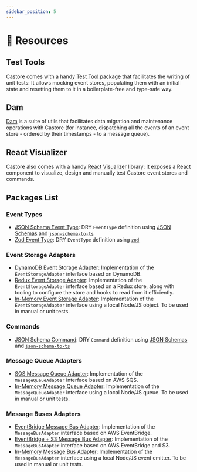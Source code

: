 ```yaml
---
sidebar_position: 5
---
```


# 📖 Resources

## Test Tools

Castore comes with a handy [Test Tool package](https://www.npmjs.com/package/@castore/test-tools) that facilitates the writing of unit tests: It allows mocking event stores, populating them with an initial state and resetting them to it in a boilerplate-free and type-safe way.

## Dam

[Dam](https://www.npmjs.com/package/@castore/dam) is a suite of utils that facilitates data migration and maintenance operations with Castore (for instance, dispatching all the events of an event store - ordered by their timestamps - to a message queue).

## React Visualizer

Castore also comes with a handy [React Visualizer](https://www.npmjs.com/package/@castore/react-visualizer) library: It exposes a React component to visualize, design and manually test Castore event stores and commands.

## Packages List

### Event Types

- [JSON Schema Event Type](https://www.npmjs.com/package/@castore/json-schema-event): DRY `EventType` definition using [JSON Schemas](http://json-schema.org/understanding-json-schema/reference/index.html) and [`json-schema-to-ts`](https://github.com/ThomasAribart/json-schema-to-ts)
- [Zod Event Type](https://www.npmjs.com/package/@castore/zod-event): DRY `EventType` definition using [`zod`](https://github.com/colinhacks/zod)

### Event Storage Adapters

- [DynamoDB Event Storage Adapter](https://www.npmjs.com/package/@castore/dynamodb-event-storage-adapter): Implementation of the `EventStorageAdapter` interface based on DynamoDB.
- [Redux Event Storage Adapter](https://www.npmjs.com/package/@castore/redux-event-storage-adapter): Implementation of the `EventStorageAdapter` interface based on a Redux store, along with tooling to configure the store and hooks to read from it efficiently.
- [In-Memory Event Storage Adapter](https://www.npmjs.com/package/@castore/inmemory-event-storage-adapter): Implementation of the `EventStorageAdapter` interface using a local Node/JS object. To be used in manual or unit tests.

### Commands

- [JSON Schema Command](https://www.npmjs.com/package/@castore/json-schema-command): DRY `Command` definition using [JSON Schemas](http://json-schema.org/understanding-json-schema/reference/index.html) and [`json-schema-to-ts`](https://github.com/ThomasAribart/json-schema-to-ts)

### Message Queue Adapters

- [SQS Message Queue Adapter](https://www.npmjs.com/package/@castore/sqs-message-queue-adapter): Implementation of the `MessageQueueAdapter` interface based on AWS SQS.
- [In-Memory Message Queue Adapter](https://www.npmjs.com/package/@castore/in-memory-message-queue-adapter): Implementation of the `MessageQueueAdapter` interface using a local Node/JS queue. To be used in manual or unit tests.

### Message Buses Adapters

- [EventBridge Message Bus Adapter](https://www.npmjs.com/package/@castore/event-bridge-message-bus-adapter): Implementation of the `MessageBusAdapter` interface based on AWS EventBridge.
- [EventBridge + S3 Message Bus Adapter](https://www.npmjs.com/package/@castore/event-bridge-s3-message-bus-adapter/README.md): Implementation of the `MessageBusAdapter` interface based on AWS EventBridge and S3.
- [In-Memory Message Bus Adapter](https://www.npmjs.com/package/@castore/in-memory-message-bus-adapter): Implementation of the `MessageBusAdapter` interface using a local Node/JS event emitter. To be used in manual or unit tests.

